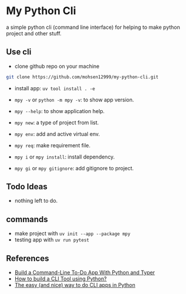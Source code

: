 # My Python Cli

a simple python cli (command line interface) for helping to make python project and other stuff.

## Use cli

- clone github repo on your machine

```sh
git clone https://github.com/mohsen12999/my-python-cli.git 
```

- install app: `uv tool install . -e`

- `mpy -v` or `python -m mpy -v`: to show app version.
- `mpy --help`: to show application help.
- `mpy new`: a type of project from list.
- `mpy env`: add and active virtual env.
- `mpy req`:  make requirement file.
- `mpy i` or `mpy install`: install dependency.
- `mpy gi` or `mpy gitignore`: add gitignore to project.

## Todo Ideas

- nothing left to do.

## commands

- make project with `uv init --app --package mpy`
- testing app with `uv run pytest`

## References

- [Build a Command-Line To-Do App With Python and Typer](https://realpython.com/python-typer-cli/)
- [How to build a CLI Tool using Python?](https://episyche.com/blog/how-to-build-a-cli-tool-using-python)
- [The easy (and nice) way to do CLI apps in Python](https://trstringer.com/easy-and-nice-python-cli/)
